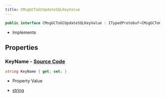 ```yaml
---
title: CMsgGCToGCUpdateSQLKeyValue
---
```


```csharp
public interface CMsgGCToGCUpdateSQLKeyValue : ITypedProtobuf<CMsgGCToGCUpdateSQLKeyValue>, INativeHandle
```

- Implements

## Properties

### **KeyName** - [Source Code](https://github.com/swiftly-solution/swiftlys2/blob/main/managed/src/SwiftlyS2.Generated/Protobufs/Interfaces/CMsgGCToGCUpdateSQLKeyValue.cs#L13)

```csharp
string KeyName { get; set; }
```

- Property Value

- [string](https://learn.microsoft.com/dotnet/api/system.string)

